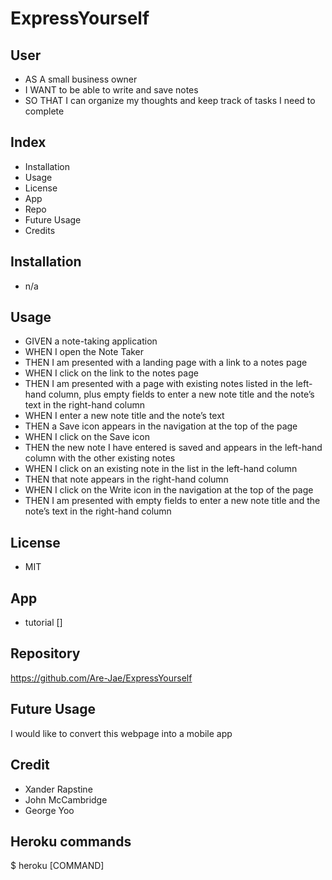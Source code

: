 # ExpressYourself


## User

- AS A small business owner
- I WANT to be able to write and save notes
- SO THAT I can organize my thoughts and keep track of tasks I need to complete

## Index 

- Installation
- Usage
- License
- App
- Repo
- Future Usage
- Credits 



## Installation 

- n/a

## Usage 

- GIVEN a note-taking application
- WHEN I open the Note Taker
- THEN I am presented with a landing page with a link to a notes page
- WHEN I click on the link to the notes page
- THEN I am presented with a page with existing notes listed in the left-hand column, plus empty fields to enter a new note title and the note’s text in the right-hand column
- WHEN I enter a new note title and the note’s text
- THEN a Save icon appears in the navigation at the top of the page
- WHEN I click on the Save icon
- THEN the new note I have entered is saved and appears in the left-hand column with the other existing notes
- WHEN I click on an existing note in the list in the left-hand column
- THEN that note appears in the right-hand column
- WHEN I click on the Write icon in the navigation at the top of the page
- THEN I am presented with empty fields to enter a new note title and the note’s text in the right-hand column

## License 

- MIT 

## App

- tutorial []

## Repository

https://github.com/Are-Jae/ExpressYourself 

## Future Usage

I would like to convert this webpage into a mobile app 

## Credit 

- Xander Rapstine
- John McCambridge
- George Yoo

## Heroku commands

 $ heroku [COMMAND] 